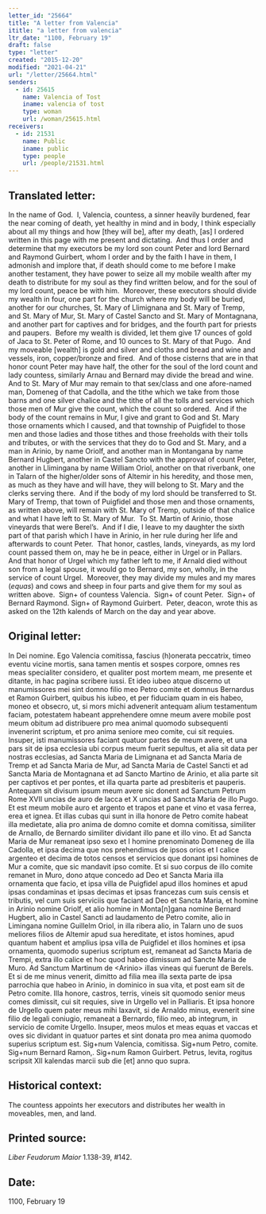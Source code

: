 ```yaml
---
letter_id: "25664"
title: "A letter from Valencia"
ititle: "a letter from valencia"
ltr_date: "1100, February 19"
draft: false
type: "letter"
created: "2015-12-20"
modified: "2021-04-21"
url: "/letter/25664.html"
senders:
  - id: 25615
    name: Valencia of Tost
    iname: valencia of tost
    type: woman
    url: /woman/25615.html
receivers:
  - id: 21531
    name: Public
    iname: public
    type: people
    url: /people/21531.html
---
```

<h2> Translated letter:</h2><p>In the name of God.&nbsp; I, Valencia, countess, a sinner heavily burdened, fear the near coming of death, yet healthy in mind and in body, I think especially about all my things and how [they will be], after my death, [as] I ordered written in this page with me present and dictating.&nbsp; And thus I order and determine that my executors be my lord son count Peter and lord Bernard and Raymond Guirbert, whom I order and by the faith I have in them, I admonish and implore that, if death should come to me before I make another testament, they have power to seize all my mobile wealth after my death to distribute for my soul as they find written below, and for the soul of my lord count, peace be with him.&nbsp; Moreover, these executors should divide my wealth in four, one part for the church where my body will be buried, another for our churches, St. Mary of Llimignana and St. Mary of Tremp, and St. Mary of Mur, St. Mary of Castel Sancto and St. Mary of Montagnana, and another part for captives and for bridges, and the fourth part for priests and paupers.&nbsp; Before my wealth is divided, let them give 17 ounces of gold of Jaca to St. Peter of Rome, and 10 ounces to St. Mary of that Pugo.&nbsp; And my moveable [wealth] is gold and silver and cloths and bread and wine and vessels, iron, copper/bronze and fired.&nbsp; And of those cisterns that are in that honor count Peter may have half, the other for the soul of the lord count and lady countess, similarly Arnau and Bernard may divide the bread and wine.&nbsp; And to St. Mary of Mur may remain to that sex/class and one afore-named man, Domeneg of that Cadolla, and the tithe which we take from those barns and one silver chalice and the tithe of all the tolls and services which those men of Mur give the count, which the count so ordered. &nbsp;And if the body of the count remains in Mur, I give and grant to God and St. Mary those ornaments which I caused, and that township of Puigfidel to those men and those ladies and those tithes and those freeholds with their tolls and tributes, or with the services that they do to God and St. Mary, and a man in Arinio, by name Oriolf, and another man in Montangana by name Bernard Hugbert, another in Castel Sancto with the approval of count Peter, another in Llimingana by name William Oriol, another on that riverbank, one in Talarn of the higher/older sons of Altemir in his heredity, and those men, as much as they have and will have, they will belong to St. Mary and the clerks serving there.&nbsp; And if the body of my lord should be transferred to St. Mary of Tremp, that town of Puigfidel and those men and those ornaments, as written above, will remain with St. Mary of Tremp, outside of that chalice and what I have left to St. Mary of Mur.&nbsp; To St. Martin of Arinio, those vineyards that were Berel’s.&nbsp; And if I die, I leave to my daughter the sixth part of that parish which I have in Arinio, in her rule during her life and afterwards to count Peter.&nbsp; That honor, castles, lands, vineyards, as my lord count passed them on, may he be in peace, either in Urgel or in Pallars.&nbsp; And that honor of Urgel which my father left to me, if Arnald died without son from a legal spouse, it would go to Bernard, my son, wholly, in the service of count Urgel.&nbsp; Moreover, they may divide my mules and my mares (<i>equas</i>) and cows and sheep in four parts and give them for my soul as written above.&nbsp; Sign+ of countess Valencia.&nbsp; Sign+ of count Peter.&nbsp; Sign+ of Bernard Raymond. Sign+ of Raymond Guirbert.&nbsp; Peter, deacon, wrote this as asked on the 12th kalends of March on the day and year above.&nbsp;&nbsp;</p><h2 class="mt-4"> Original letter:</h2><p>In Dei nomine. Ego Valencia comitissa, fascius (h)onerata peccatrix, timeo eventu vicine mortis, sana tamen mentis et sospes corpore, omnes res meas specialiter considero, et qualiter post mortem meam, me presente et ditante, in hac pagina scribere iussi. Et ideo iubeo atque discerno ut manumissores mei sint domno filio meo Petro comite et domnus Bernardus et Ramon Guirbert, quibus his iubeo, et per fiduciam quam in eis habeo, moneo et obsecro, ut, si mors michi advenerit antequam alium testamentum faciam, potestatem habeant apprehendere omne meum avere mobile post meum obitum ad distribuere pro mea animal quomodo subsequenti invenerint scriptum, et pro anima seniore meo comite, cui sit requies. Insuper, isti manumissores faciant quatuor partes de meum avere, et una pars sit de ipsa ecclesia ubi corpus meum fuerit sepultus, et alia sit data per nostras ecclesias, ad Sancta Maria de Limignana et ad Sancta Maria de Tremp et ad Sancta Maria de Mur, ad Sancta Maria de Castel Sancti et ad Sancta Maria de Montagnana et ad Sancto Martino de Arinio, et alia parte sit per captivos et per pontes, et illa quarta parte ad presbiteris et pauperis. Antequam sit divisum ipsum meum avere sic donent ad Sanctum Petrum Rome XVII uncias de auro de Iacca et X uncias ad Sancta Maria de illo Pugo. Et est meum mobile auro et argento et trapos et pane et vino et vasa ferrea, erea et ignea. Et illas cubas qui sunt in illa honore de Petro comite habeat illa medietate, alia pro anima de domno comite et domna comitissa, si­militer de Arnallo, de Bernardo similiter dividant illo pane et illo vino. Et ad Sancta Maria de Mur remaneat ipso sexo et I homine prenominato Domeneg de illa Cadolla, et ipsa decima que nos prehendimus de ipsos orios et I calice argenteo et decima de totos censos et servicios que donant ipsi homines de Mur a comite, que sic mandavit ipso comite. Et si suo corpus de illo comite remanet in Muro, dono atque concedo ad Deo et Sancta Maria illa ornamenta que facio, et ipsa villa de Puigfidel apud illos homines et apud ipsas condaminas et ipsas decimas et ipsas francezas cum suis censis et tributis, vel cum suis serviciis que faciant ad Deo et Sancta Maria, et homine in Arinio nomine Oriolf, et alio homine in Monta[n]gana nomine Bernard Hugbert, alio in Castel Sancti ad laudamento de Petro comite, alio in Limingana nomine Guillelm Oriol, in illa ribera alio, in Talarn uno de suos meliores filios de Altemir apud sua hereditate, et istos homines, apud quantum habent et amplius ipsa villa de Puigfidel et illos homines et ipsa ornamenta, quomodo superius scriptum est, remaneat ad Sancta Maria de Trempi, extra illo calice et hoc quod habeo dimissum ad Sancte Maria de Muro. Ad Sanctum Martinum de &lt;Arinio&gt; illas vineas qui fuerunt de Berels. Et si de me minus venerit, dimitto ad filia mea illa sexta parte de ipsa parrochia que habeo in Arinio, in dominico in sua vita, et post eam sit de Petro comite. Illa honore, castros, terris, vineis sit quomodo senior meus comes dimissit, cui sit requies, sive in Urgello vel in Palliaris. Et ipsa honore de Urgello quem pater meus mihi laxavit, si de Arnaldo minus, evenerit sine filio de legali coniugio, remaneat a Bernardo, filio meo, ab integrum, in servicio de comite Urgello. Insuper, meos mulos et meas equas et vaccas et oves sic dividant in quatuor partes et sint donata pro mea anima quomodo superius scriptum est. Sig+num Va­lencia, comitissa. Sig+num Petro, comite. Sig+num Bernard Ramon,. Sig+num Ramon Guirbert. Petrus, levita, rogitus scripsit XII kalendas marcii sub die [et] anno quo supra.</p><h2 class="mt-4"> Historical context:</h2><p>The countess appoints her executors and distributes her wealth in moveables, men, and land.</p><h2 class="mt-4"> Printed source:</h2><p><em>Liber Feudorum Maior</em> 1.138-39, #142.&nbsp;&nbsp;</p><h2 class="mt-4"> Date:</h2>1100, February 19